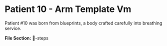 # Patient 10 - Arm Template Vm
Patient #10 was born from blueprints, a body crafted carefully into breathing service.

**File Section:** 🧾-steps
